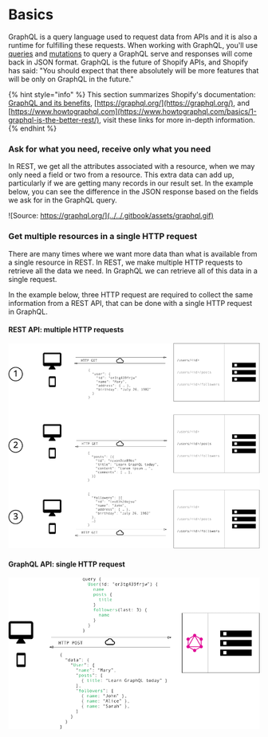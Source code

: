 # Basics

GraphQL is a query language used to request data from APIs and it is also a runtime for fulfilling these requests. When working with GraphQL, you'll use [queries](/@lightward/s/mechanic/~/drafts/-MV-OYSE8kOiQkCgnIKN/graphql/basics/queries) and [mutations](/@lightward/s/mechanic/~/drafts/-MV-OYSE8kOiQkCgnIKN/graphql/basics/mutations) to query a GraphQL serve and responses will come back in JSON format. GraphQL is the future of Shopify APIs, and Shopify has said: "You should expect that there absolutely will be more features that will be only on GraphQL in the future."

{% hint style="info" %}
This section summarizes Shopify's documentation: [GraphQL and its benefits](https://shopify.dev/concepts/graphql/benefits),  [https://graphql.org/](https://graphql.org/), and [https://www.howtographql.com](https://www.howtographql.com/basics/1-graphql-is-the-better-rest/), visit these links for more in-depth information.
{% endhint %}

### Ask for what you need, receive only what you need

In REST, we get all the attributes associated with a resource, when we may only need a field or two from a resource. This extra data can add up, particularly if we are getting many records in our result set. In the example below, you can see the difference in the JSON response based on the fields we ask for in the GraphQL query.

![Source: https://graphql.org/](../../.gitbook/assets/graphql.gif)

### Get multiple resources in a single HTTP request

There are many times where we want more data than what is available from a single resource in REST.  In REST, we make multiple HTTP requests to retrieve all the data we need.  In GraphQL we can retrieve all of this data in a single request.  

In the example below, three HTTP request are required to collect the same information from a REST API, that can be done with a single HTTP request in GraphQL.

#### REST API: multiple HTTP requests

![](../../.gitbook/assets/image_rest.png)

#### GraphQL API: single HTTP request

![](../../.gitbook/assets/image_graphl.png)



